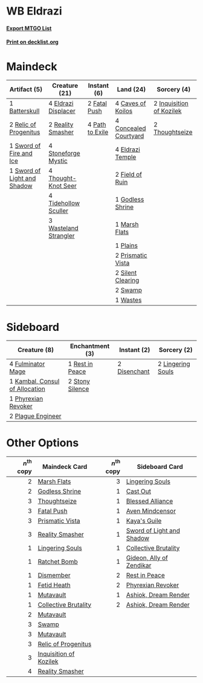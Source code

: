 # WB Eldrazi

#### [Export MTGO List](../collection/WB%20Eldrazi/WB%20Eldrazi.txt)
#### [Print on decklist.org](http://decklist.org/?deckmain=1%09Batterskull%0A4%09Caves%20of%20Koilos%0A4%09Concealed%20Courtyard%0A4%09Eldrazi%20Displacer%0A4%09Eldrazi%20Temple%0A2%09Fatal%20Push%0A2%09Field%20of%20Ruin%0A1%09Godless%20Shrine%0A2%09Inquisition%20of%20Kozilek%0A1%09Marsh%20Flats%0A4%09Path%20to%20Exile%0A1%09Plains%0A2%09Prismatic%20Vista%0A2%09Reality%20Smasher%0A2%09Relic%20of%20Progenitus%0A2%09Silent%20Clearing%0A4%09Stoneforge%20Mystic%0A2%09Swamp%0A1%09Sword%20of%20Fire%20and%20Ice%0A1%09Sword%20of%20Light%20and%20Shadow%0A4%09Thought-Knot%20Seer%0A2%09Thoughtseize%0A4%09Tidehollow%20Sculler%0A3%09Wasteland%20Strangler%0A1%09Wastes&deckside=2%09Disenchant%0A4%09Fulminator%20Mage%0A1%09Kambal,%20Consul%20of%20Allocation%0A2%09Lingering%20Souls%0A1%09Phyrexian%20Revoker%0A2%09Plague%20Engineer%0A1%09Rest%20in%20Peace%0A2%09Stony%20Silence)
# Maindeck

|                                            Artifact (5)                                             |                                         Creature (21)                                          |                                       Instant (6)                                        |                                           Land (24)                                            |                                            Sorcery (4)                                            |
|-----------------------------------------------------------------------------------------------------|------------------------------------------------------------------------------------------------|------------------------------------------------------------------------------------------|------------------------------------------------------------------------------------------------|---------------------------------------------------------------------------------------------------|
|1 [Batterskull](http://gatherer.wizards.com/Pages/Card/Details.aspx?multiverseid=233055)             |4 [Eldrazi Displacer](http://gatherer.wizards.com/Pages/Card/Details.aspx?multiverseid=407523)  |2 [Fatal Push](http://gatherer.wizards.com/Pages/Card/Details.aspx?multiverseid=423724)   |4 [Caves of Koilos](http://gatherer.wizards.com/Pages/Card/Details.aspx?multiverseid=129497)    |2 [Inquisition of Kozilek](http://gatherer.wizards.com/Pages/Card/Details.aspx?multiverseid=416897)|
|2 [Relic of Progenitus](http://gatherer.wizards.com/Pages/Card/Details.aspx?multiverseid=174824)     |2 [Reality Smasher](http://gatherer.wizards.com/Pages/Card/Details.aspx?multiverseid=407517)    |4 [Path to Exile](http://gatherer.wizards.com/Pages/Card/Details.aspx?multiverseid=220511)|4 [Concealed Courtyard](http://gatherer.wizards.com/Pages/Card/Details.aspx?multiverseid=417818)|2 [Thoughtseize](http://gatherer.wizards.com/Pages/Card/Details.aspx?multiverseid=438676)          |
|1 [Sword of Fire and Ice](http://gatherer.wizards.com/Pages/Card/Details.aspx?multiverseid=46429)    |4 [Stoneforge Mystic](http://gatherer.wizards.com/Pages/Card/Details.aspx?multiverseid=198383)  |                                                                                          |4 [Eldrazi Temple](http://gatherer.wizards.com/Pages/Card/Details.aspx?multiverseid=401710)     |                                                                                                   |
|1 [Sword of Light and Shadow](http://gatherer.wizards.com/Pages/Card/Details.aspx?multiverseid=47453)|4 [Thought-Knot Seer](http://gatherer.wizards.com/Pages/Card/Details.aspx?multiverseid=407519)  |                                                                                          |2 [Field of Ruin](http://gatherer.wizards.com/Pages/Card/Details.aspx?multiverseid=435415)      |                                                                                                   |
|                                                                                                     |4 [Tidehollow Sculler](http://gatherer.wizards.com/Pages/Card/Details.aspx?multiverseid=175054) |                                                                                          |1 [Godless Shrine](http://gatherer.wizards.com/Pages/Card/Details.aspx?multiverseid=405099)     |                                                                                                   |
|                                                                                                     |3 [Wasteland Strangler](http://gatherer.wizards.com/Pages/Card/Details.aspx?multiverseid=402096)|                                                                                          |1 [Marsh Flats](http://gatherer.wizards.com/Pages/Card/Details.aspx?multiverseid=405101)        |                                                                                                   |
|                                                                                                     |                                                                                                |                                                                                          |1 [Plains](http://gatherer.wizards.com/Pages/Card/Details.aspx?multiverseid=439856)             |                                                                                                   |
|                                                                                                     |                                                                                                |                                                                                          |2 [Prismatic Vista](http://gatherer.wizards.com/Pages/Card/Details.aspx?multiverseid=464193)    |                                                                                                   |
|                                                                                                     |                                                                                                |                                                                                          |2 [Silent Clearing](http://gatherer.wizards.com/Pages/Card/Details.aspx?multiverseid=464195)    |                                                                                                   |
|                                                                                                     |                                                                                                |                                                                                          |2 [Swamp](http://gatherer.wizards.com/Pages/Card/Details.aspx?multiverseid=439858)              |                                                                                                   |
|                                                                                                     |                                                                                                |                                                                                          |1 [Wastes](http://gatherer.wizards.com/Pages/Card/Details.aspx?multiverseid=407694)             |                                                                                                   |


# Sideboard

|                                              Creature (8)                                               |                                     Enchantment (3)                                      |                                    Instant (2)                                     |                                        Sorcery (2)                                         |
|---------------------------------------------------------------------------------------------------------|------------------------------------------------------------------------------------------|------------------------------------------------------------------------------------|--------------------------------------------------------------------------------------------|
|4 [Fulminator Mage](http://gatherer.wizards.com/Pages/Card/Details.aspx?multiverseid=397686)             |1 [Rest in Peace](http://gatherer.wizards.com/Pages/Card/Details.aspx?multiverseid=442021)|2 [Disenchant](http://gatherer.wizards.com/Pages/Card/Details.aspx?multiverseid=847)|2 [Lingering Souls](http://gatherer.wizards.com/Pages/Card/Details.aspx?multiverseid=368485)|
|1 [Kambal, Consul of Allocation](http://gatherer.wizards.com/Pages/Card/Details.aspx?multiverseid=417756)|2 [Stony Silence](http://gatherer.wizards.com/Pages/Card/Details.aspx?multiverseid=247425)|                                                                                    |                                                                                            |
|1 [Phyrexian Revoker](http://gatherer.wizards.com/Pages/Card/Details.aspx?multiverseid=383343)           |                                                                                          |                                                                                    |                                                                                            |
|2 [Plague Engineer](http://gatherer.wizards.com/Pages/Card/Details.aspx?multiverseid=464049)             |                                                                                          |                                                                                    |                                                                                            |


# Other Options

|*n*<sup>th</sup> copy|                                          Maindeck Card                                          |*n*<sup>th</sup> copy|                                          Sideboard Card                                           |
|--------------------:|-------------------------------------------------------------------------------------------------|--------------------:|---------------------------------------------------------------------------------------------------|
|                    2|[Marsh Flats](http://gatherer.wizards.com/Pages/Card/Details.aspx?multiverseid=405101)           |                    3|[Lingering Souls](http://gatherer.wizards.com/Pages/Card/Details.aspx?multiverseid=368485)         |
|                    2|[Godless Shrine](http://gatherer.wizards.com/Pages/Card/Details.aspx?multiverseid=405099)        |                    1|[Cast Out](http://gatherer.wizards.com/Pages/Card/Details.aspx?multiverseid=426710)                |
|                    3|[Thoughtseize](http://gatherer.wizards.com/Pages/Card/Details.aspx?multiverseid=438676)          |                    1|[Blessed Alliance](http://gatherer.wizards.com/Pages/Card/Details.aspx?multiverseid=414302)        |
|                    3|[Fatal Push](http://gatherer.wizards.com/Pages/Card/Details.aspx?multiverseid=423724)            |                    1|[Aven Mindcensor](http://gatherer.wizards.com/Pages/Card/Details.aspx?multiverseid=426707)         |
|                    3|[Prismatic Vista](http://gatherer.wizards.com/Pages/Card/Details.aspx?multiverseid=464193)       |                    1|[Kaya's Guile](http://gatherer.wizards.com/Pages/Card/Details.aspx?multiverseid=464154)            |
|                    3|[Reality Smasher](http://gatherer.wizards.com/Pages/Card/Details.aspx?multiverseid=407517)       |                    1|[Sword of Light and Shadow](http://gatherer.wizards.com/Pages/Card/Details.aspx?multiverseid=47453)|
|                    1|[Lingering Souls](http://gatherer.wizards.com/Pages/Card/Details.aspx?multiverseid=368485)       |                    1|[Collective Brutality](http://gatherer.wizards.com/Pages/Card/Details.aspx?multiverseid=414380)    |
|                    1|[Ratchet Bomb](http://gatherer.wizards.com/Pages/Card/Details.aspx?multiverseid=370623)          |                    1|[Gideon, Ally of Zendikar](http://gatherer.wizards.com/Pages/Card/Details.aspx?multiverseid=401897)|
|                    1|[Dismember](http://gatherer.wizards.com/Pages/Card/Details.aspx?multiverseid=382182)             |                    2|[Rest in Peace](http://gatherer.wizards.com/Pages/Card/Details.aspx?multiverseid=442021)           |
|                    1|[Fetid Heath](http://gatherer.wizards.com/Pages/Card/Details.aspx?multiverseid=442227)           |                    2|[Phyrexian Revoker](http://gatherer.wizards.com/Pages/Card/Details.aspx?multiverseid=383343)       |
|                    1|[Mutavault](http://gatherer.wizards.com/Pages/Card/Details.aspx?multiverseid=370733)             |                    1|[Ashiok, Dream Render](http://gatherer.wizards.com/Pages/Card/Details.aspx?multiverseid=461155)    |
|                    1|[Collective Brutality](http://gatherer.wizards.com/Pages/Card/Details.aspx?multiverseid=414380)  |                    2|[Ashiok, Dream Render](http://gatherer.wizards.com/Pages/Card/Details.aspx?multiverseid=461155)    |
|                    2|[Mutavault](http://gatherer.wizards.com/Pages/Card/Details.aspx?multiverseid=370733)             |                     |                                                                                                   |
|                    3|[Swamp](http://gatherer.wizards.com/Pages/Card/Details.aspx?multiverseid=439858)                 |                     |                                                                                                   |
|                    3|[Mutavault](http://gatherer.wizards.com/Pages/Card/Details.aspx?multiverseid=370733)             |                     |                                                                                                   |
|                    3|[Relic of Progenitus](http://gatherer.wizards.com/Pages/Card/Details.aspx?multiverseid=174824)   |                     |                                                                                                   |
|                    3|[Inquisition of Kozilek](http://gatherer.wizards.com/Pages/Card/Details.aspx?multiverseid=416897)|                     |                                                                                                   |
|                    4|[Reality Smasher](http://gatherer.wizards.com/Pages/Card/Details.aspx?multiverseid=407517)       |                     |                                                                                                   |

